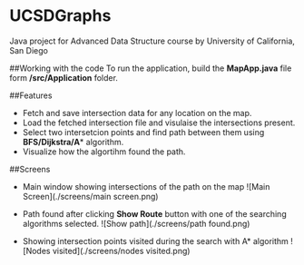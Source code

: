 # UCSDGraphs
Java project for Advanced Data Structure course by University of California, San Diego

##Working with the code
To run the application, build the **MapApp.java** file form **/src/Application** folder.

##Features
* Fetch and save intersection data for any location on the map.
* Load the fetched intersection file and visulaise the intersections present.
* Select two intersetcion points and find path between them using **BFS/Dijkstra/A*** algorithm.
* Visualize how the algortihm found the path.

##Screens
* Main window showing intersections of the path on the map
![Main Screen](./screens/main screen.png)

* Path found after clicking **Show Route** button with one of the searching algorithms selected.
![Show path](./screens/path found.png)

* Showing intersection points visited during the search with A* algorithm
![Nodes visited](./screens/nodes visited.png)
